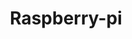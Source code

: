 ---
guid: 2003
title: "Raspberry-pi"
category: Raspberry-pi
description: "Raspberry Pi est un moyen abordable de faire quelque chose d'utile ou de faire quelque chose d'amusant.
**Qui sont les Raspberry Pi ?**
La démocratisation de la technologie - l'accès aux outils - est notre motivation depuis le début du projet Raspberry Pi. En réduisant le coût de l'informatique à usage général à moins de 5 $, nous avons ouvert la possibilité à quiconque d'utiliser des ordinateurs dans des projets qui nécessitaient auparavant des capitaux prohibitifs. Aujourd'hui, avec la suppression des barrières à l'entrée, nous voyons des ordinateurs Raspberry Pi être utilisés partout, des expositions interactives des musées et des écoles aux bureaux nationaux de tri postal et aux centres d'appels gouvernementaux. Les entreprises de tables de cuisine du monde entier ont pu évoluer et réussir d'une manière qui n'était tout simplement pas possible dans un monde où l'intégration de la technologie signifiait dépenser des sommes importantes en ordinateurs portables et PC.

Raspberry Pi supprime le coût d'entrée élevé de l'informatique pour les personnes de tous les groupes démographiques : alors que les enfants peuvent bénéficier d'une éducation informatique qui ne leur était pas ouverte auparavant, de nombreux adultes ont également été historiquement exclus de l'utilisation des ordinateurs pour l'entreprise, le divertissement et la créativité. Raspberry Pi élimine ces barrières."
url: "https://www.raspberrypi.org/"
locale: fr_FR
sitemap:
  changefreq: 'monthly'
  exclude: 'no'
  priority: 0.5
  lastmod:  # date to end modification
redirect_from: /categorie-produit/brand/raspberry/
---